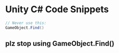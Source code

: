 # Unity C# Code Snippets

``` csharp
// Never use this:
GameObject.Find()
```

## plz stop using GameObject.Find()

